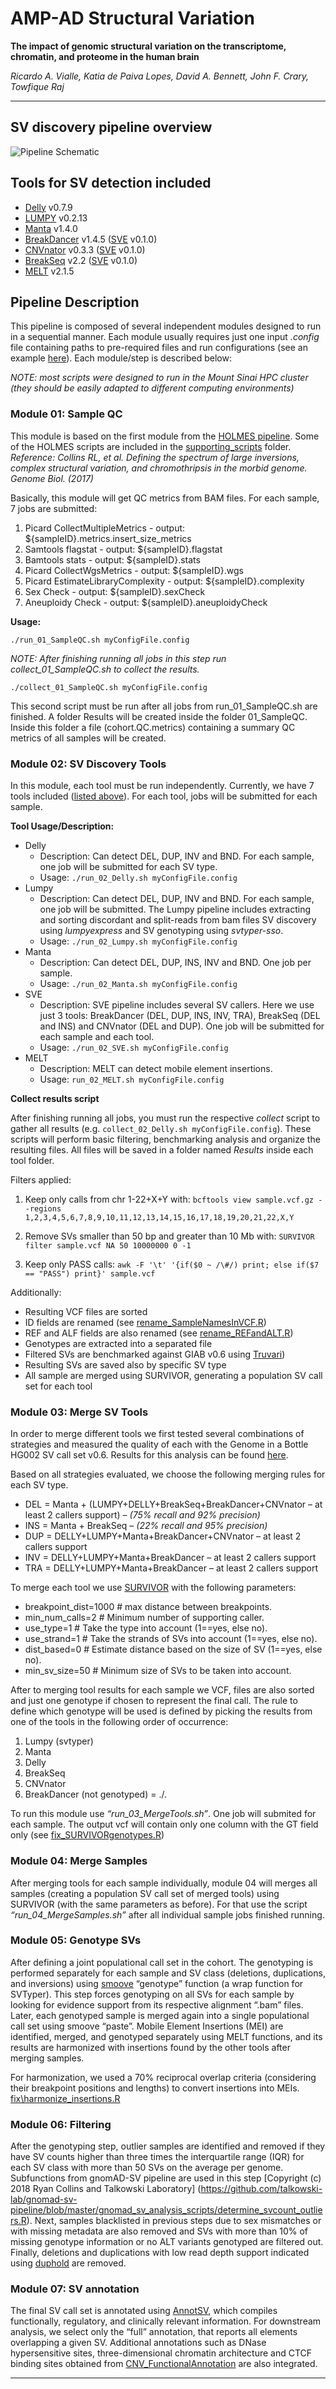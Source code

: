 # AMP-AD Structural Variation

**The impact of genomic structural variation on the transcriptome, chromatin, and proteome in the human brain**

*Ricardo A. Vialle, Katia de Paiva Lopes, David A. Bennett, John F. Crary, Towfique Raj*

------

## SV discovery pipeline overview

![Pipeline Schematic](Pipeline_Schema.png "Pipeline Schematic")

## Tools for SV detection included

  - [Delly](https://github.com/dellytools/delly) v0.7.9
  - [LUMPY](https://github.com/arq5x/lumpy-sv) v0.2.13
  - [Manta](https://github.com/Illumina/manta) v1.4.0
  - [BreakDancer](https://github.com/genome/breakdancer) v1.4.5
    ([SVE](https://github.com/TheJacksonLaboratory/SVE) v0.1.0)
  - [CNVnator](https://github.com/abyzovlab/CNVnator) v0.3.3
    ([SVE](https://github.com/TheJacksonLaboratory/SVE) v0.1.0)
  - [BreakSeq](http://bioinform.github.io/breakseq2/) v2.2
    ([SVE](https://github.com/TheJacksonLaboratory/SVE) v0.1.0)
  - [MELT](https://melt.igs.umaryland.edu/) v2.1.5

## Pipeline Description

This pipeline is composed of several independent modules designed to run in a sequential manner. 
Each module usually requires just one input *.config* file containing paths to pre-required files and run 
configurations (see an example [here](myConfigFile.config)). Each module/step is described below:

*NOTE: most scripts were designed to run in the Mount Sinai HPC cluster (they should be easily adapted to different computing environments)*

### Module 01: Sample QC

This module is based on the first module from the 
[HOLMES pipeline](https://github.com/talkowski-lab/Holmes). 
Some of the HOLMES scripts are included in the 
[supporting_scripts](https://github.com/RajLabMSSM/AMP_AD_StructuralVariation/tree/main/analysis/pipeline/supporting_scripts) folder. 
*Reference: Collins RL, et al. Defining the spectrum of large inversions, complex structural 
variation, and chromothripsis in the morbid genome. Genome Biol. (2017)*

Basically, this module will get QC metrics from BAM files. For each
sample, 7 jobs are submitted:

1.  Picard CollectMultipleMetrics - output:
    ${sampleID}.metrics.insert\_size\_metrics
2.  Samtools flagstat - output: ${sampleID}.flagstat
3.  Bamtools stats - output: ${sampleID}.stats
4.  Picard CollectWgsMetrics - output: ${sampleID}.wgs
5.  Picard EstimateLibraryComplexity - output: ${sampleID}.complexity
6.  Sex Check - output: ${sampleID}.sexCheck
7.  Aneuploidy Check - output: ${sampleID}.aneuploidyCheck

**Usage:**

`./run_01_SampleQC.sh myConfigFile.config`

*NOTE: After finishing running all jobs in this step run
collect\_01\_SampleQC.sh to collect the results.*

`./collect_01_SampleQC.sh myConfigFile.config`

This second script must be run after all jobs from run\_01\_SampleQC.sh
are finished. A folder Results will be created inside the folder
01\_SampleQC. Inside this folder a file (cohort.QC.metrics) containing a
summary QC metrics of all samples will be created.

### Module 02: SV Discovery Tools

In this module, each tool must be run independently. 
Currently, we have 7 tools included ([listed
above](#tools-for-sv-detection-included)).
For each tool, jobs will be submitted for each sample.

**Tool Usage/Description:**

  - Delly
      - Description: Can detect DEL, DUP, INV and BND. For each sample,
        one job will be submitted for each SV type.
      - Usage: `./run_02_Delly.sh myConfigFile.config`
  - Lumpy
      - Description: Can detect DEL, DUP, INV and BND. For each sample,
        one job will be submitted. The Lumpy pipeline includes
        extracting and sorting discordant and split-reads from bam files
        SV discovery using *lumpyexpress* and SV genotyping using
        *svtyper-sso*.
      - Usage: `./run_02_Lumpy.sh myConfigFile.config`
  - Manta
      - Description: Can detect DEL, DUP, INS, INV and BND. One job per
        sample.
      - Usage: `./run_02_Manta.sh myConfigFile.config`
  - SVE
      - Description: SVE pipeline includes several SV callers. Here we
        use just 3 tools: BreakDancer (DEL, DUP, INS, INV, TRA),
        BreakSeq (DEL and INS) and CNVnator (DEL and DUP). One job will
        be submitted for each sample and each tool.
      - Usage: `./run_02_SVE.sh myConfigFile.config`
  - MELT
      - Description: MELT can detect mobile element insertions.
      - Usage: `run_02_MELT.sh myConfigFile.config`

**Collect results script**

After finishing running all jobs, you must run the respective *collect*
script to gather all results (e.g. `collect_02_Delly.sh
myConfigFile.config`). These scripts will perform basic filtering,
benchmarking analysis and organize the resulting files. All files will be
saved in a folder named *Results* inside each tool folder.

Filters applied: 

1. Keep only calls from chr 1-22+X+Y with: 
`bcftools view sample.vcf.gz --regions 1,2,3,4,5,6,7,8,9,10,11,12,13,14,15,16,17,18,19,20,21,22,X,Y` 

2. Remove SVs smaller than 50 bp and greater than 10 Mb with: 
`SURVIVOR filter sample.vcf NA 50 10000000 0 -1` 

3. Keep only PASS calls: 
`awk -F '\t' '{if($0 ~ /\#/) print; else if($7 == "PASS") print}' sample.vcf`

Additionally: 

* Resulting VCF files are sorted 
* ID fields are renamed (see 
[rename\_SampleNamesInVCF.R](https://github.com/RajLabMSSM/AMP_AD_StructuralVariation/tree/main/analysis/pipeline/supporting_scripts/rename_SampleNamesInVCF.R))
* REF and ALF fields are also renamed (see
[rename\_REFandALT.R](https://github.com/RajLabMSSM/AMP_AD_StructuralVariation/tree/main/analysis/pipeline/supporting_scripts/rename_REFandALT.R))
* Genotypes are extracted into a separated file 
* Filtered SVs are benchmarked against GIAB v0.6 using
[Truvari](https://github.com/spiralgenetics/truvari)) 
* Resulting SVs are saved also by specific SV type 
* All sample are merged using SURVIVOR, generating a population SV call set for each tool

### Module 03: Merge SV Tools

In order to merge different tools we first tested several combinations
of strategies and measured the quality of each with the Genome in a
Bottle HG002 SV call set v0.6. Results for this analysis can be found
[here](https://github.com/RajLabMSSM/AMP_AD_StructuralVariation/tree/main/analysis/benchmarking/README.md).

Based on all strategies evaluated, we choose the following merging rules
for each SV type.

  - DEL = Manta + (LUMPY+DELLY+BreakSeq+BreakDancer+CNVnator – at least
    2 callers support) – *(75% recall and 92% precision)*
  - INS = Manta + BreakSeq – *(22% recall and 95% precision)*
  - DUP = DELLY+LUMPY+Manta+BreakDancer+CNVnator – at least 2 callers
    support
  - INV = DELLY+LUMPY+Manta+BreakDancer – at least 2 callers support
  - TRA = DELLY+LUMPY+Manta+BreakDancer – at least 2 callers support

To merge each tool we use
[SURVIVOR](https://github.com/fritzsedlazeck/SURVIVOR/) with the
following parameters:

  - breakpoint\_dist=1000 \# max distance between breakpoints.
  - min\_num\_calls=2 \# Minimum number of supporting caller.
  - use\_type=1 \# Take the type into account (1==yes, else no).
  - use\_strand=1 \# Take the strands of SVs into account (1==yes, else
    no).
  - dist\_based=0 \# Estimate distance based on the size of SV (1==yes,
    else no).
  - min\_sv\_size=50 \# Minimum size of SVs to be taken into account.

After to merging tool results for each sample we VCF, files are also
sorted and just one genotype if chosen to represent the final call. The
rule to define which genotype will be used is defined by picking the
results from one of the tools in the following order of occurrence:

1.  Lumpy (svtyper)
2.  Manta
3.  Delly
4.  BreakSeq
5.  CNVnator
6.  BreakDancer (not genotyped) = ./.

To run this module use *“run\_03\_MergeTools.sh”*. One job will
submited for each sample. The output vcf will contain only one column
with the GT field only (see
[fix\_SURVIVORgenotypes.R](https://github.com/RajLabMSSM/AMP_AD_StructuralVariation/tree/main/analysis/pipeline/supporting_scripts/fix_SURVIVORgenotypes.R))

### Module 04: Merge Samples

After merging tools for each sample individually, module 04
will merges all samples (creating a population SV call set of merged
tools) using SURVIVOR (with the same parameters as before). For that use
the script *“run\_04\_MergeSamples.sh”* after all individual
sample jobs finished running.

### Module 05: Genotype SVs

After defining a joint populational call set in the cohort. 
The genotyping is performed separately for each sample and  SV 
class (deletions, duplications, and inversions) using [smoove](https://github.com/brentp/smoove) 
“genotype” function (a wrap function for SVTyper).
This step forces genotyping on all SVs for each sample by looking for evidence support
from its respective alignment “.bam” files. Later, each genotyped sample is merged 
again into a single populational call set using smoove “paste”. Mobile Element 
Insertions (MEI) are identified, merged, and genotyped separately using MELT functions, 
and its results are harmonized with insertions found by the other tools after merging 
samples. 

For harmonization, we used a 70% reciprocal overlap criteria (considering their 
breakpoint positions and lengths) to convert insertions into MEIs. 
[fix\harmonize_insertions.R](https://github.com/RajLabMSSM/AMP_AD_StructuralVariation/tree/main/analysis/pipeline/supporting_scripts/harmonize_insertions.R)
 
### Module 06: Filtering

After the genotyping step, outlier samples are identified and removed if they have SV 
counts higher than three times the interquartile range (IQR) for each SV class with 
more than 50 SVs on the average per genome. 
Subfunctions from gnomAD-SV pipeline are used in this step [Copyright (c) 2018 Ryan Collins and Talkowski Laboratory]
(https://github.com/talkowski-lab/gnomad-sv-pipeline/blob/master/gnomad_sv_analysis_scripts/determine_svcount_outliers.R). 
Next, samples blacklisted in previous steps due 
to sex mismatches or with missing metadata are also removed and SVs with more than 10% 
of missing genotype information or no ALT variants genotyped are filtered out. 
Finally, deletions and duplications with low read depth support indicated using 
[duphold](https://github.com/brentp/duphold) are removed.

### Module 07: SV annotation

The final SV call set is annotated using [AnnotSV](https://lbgi.fr/AnnotSV/), which compiles functionally, 
regulatory, and clinically relevant information. For downstream analysis, we select only 
the “full” annotation, that reports all elements overlapping a given SV. 
Additional annotations such as DNase hypersensitive sites, three-dimensional 
chromatin architecture and CTCF binding sites obtained from [CNV_FunctionalAnnotation](https://github.com/RuderferLab/CNV_FunctionalAnnotation)
are also integrated. 

-----
